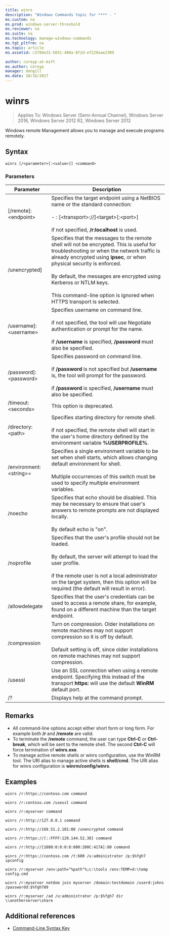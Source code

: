 ```yaml
---
title: winrs
description: "Windows Commands topic for **** - "
ms.custom: na
ms.prod: windows-server-threshold
ms.reviewer: na
ms.suite: na
ms.technology: manage-windows-commands
ms.tgt_pltfrm: na
ms.topic: article
ms.assetid: c370de31-5651-400a-872d-ef229aae2309

author: coreyp-at-msft
ms.author: coreyp
manager: dongill
ms.date: 10/16/2017
---
```

# winrs

>Applies To: Windows Server (Semi-Annual Channel), Windows Server 2016, Windows Server 2012 R2, Windows Server 2012

Windows remote Management allows you to manage and execute programs remotely.   
## Syntax  
```  
winrs [/<parameter>[:<value>]] <command>  
```  
### Parameters  
|Parameter|Description|  
|-------|--------|  
|[/remote]:\<endpoint>|Specifies the target endpoint using a NetBIOS name or the standard connection:<br /><br />-   <url>: [\<transport>://]\<target>[:\<port>]<br /><br />if not specified, **/r:localhost** is used.|  
|/unencrypted]|Specifies that the messages to the remote shell will not be encrypted. This is useful for troubleshooting or when the network traffic is already encrypted using **ipsec**, or when physical security is enforced.<br /><br />By default, the messages are encrypted using Kerberos or NTLM keys.<br /><br />This command-line option is ignored when HTTPS transport is selected.|  
|/username]:\<username>|Specifies username on command line.<br /><br />if not specified, the tool will use Negotiate authentication or prompt for the name.<br /><br />if **/username** is specified, **/password** must also be specified.|  
|/password]:\<password>|Specifies password on command line.<br /><br />if **/password** is not specified but **/username** is, the tool will prompt for the password.<br /><br />if **/password** is specified, **/username** must also be specified.|  
|/timeout:\<seconds>|This option is deprecated.|  
|/directory:\<path>|Specifies starting directory for remote shell.<br /><br />if not specified, the remote shell will start in the user's home directory defined by the environment variable **%USERPROFILE%**.|  
|/environment:\<string>=<value>|Specifies a single environment variable to be set when shell starts, which allows changing default environment for shell.<br /><br />Multiple occurrences of this switch must be used to specify multiple environment variables.|  
|/noecho|Specifies that echo should be disabled. This may be necessary to ensure that user's answers to remote prompts are not displayed locally.<br /><br />By default echo is "on".|  
|/noprofile|Specifies that the user's profile should not be loaded.<br /><br />By default, the server will attempt to load the user profile.<br /><br />if the remote user is not a local administrator on the target system, then this option will be required (the default will result in error).|  
|/allowdelegate|Specifies that the user's credentials can be used to access a remote share, for example, found on a different machine than the target endpoint.|  
|/compression|Turn on compression.  Older installations on remote machines may not support compression so it is off by default.<br /><br />Default setting is off, since older installations on remote machines may not support compression.|  
|/usessl|Use an SSL connection when using a remote endpoint.  Specifying this instead of the transport **https:** will use the default **WinRM** default port.|  
|/?|Displays help at the command prompt.|  

## Remarks  
-   All command-line options accept either short form or long form. For example both **/r** and **/remote** are valid.  
-   To terminate the **/remote** command, the user can type **Ctrl-C** or **Ctrl-break**, which will be sent to the remote shell. The second **Ctrl-C** will force termination of **winrs.exe**.  
-   To manage active remote shells or winrs configuration, use the WinRM tool.  The URI alias to manage active shells is **shell/cmd**.  The URI alias for winrs configuration is **winrm/config/winrs**.  

## <a name="BKMK_Examples"></a>Examples  
```  
winrs /r:https://contoso.com command  
```  
```  
winrs /r:contoso.com /usessl command  
```  
```  
winrs /r:myserver command  
```  
```  
winrs /r:http://127.0.0.1 command  
```  
```  
winrs /r:http://169.51.2.101:80 /unencrypted command  
```  
```  
winrs /r:https://[::FFFF:129.144.52.38] command  
```  
```  
winrs /r:http://[1080:0:0:0:8:800:200C:417A]:80 command  
```  
```  
winrs /r:https://contoso.com /t:600 /u:administrator /p:$%fgh7 ipconfig  
```  
```  
winrs /r:myserver /env:path=^%path^%;c:\tools /env:TEMP=d:\temp config.cmd  
```  
```  
winrs /r:myserver netdom join myserver /domain:testdomain /userd:johns /passwordd:$%fgh789  
```  
```  
winrs /r:myserver /ad /u:administrator /p:$%fgh7 dir \\anotherserver\share  
```  

## Additional references  
-   [Command-Line Syntax Key](command-line-syntax-key.md)  
  

